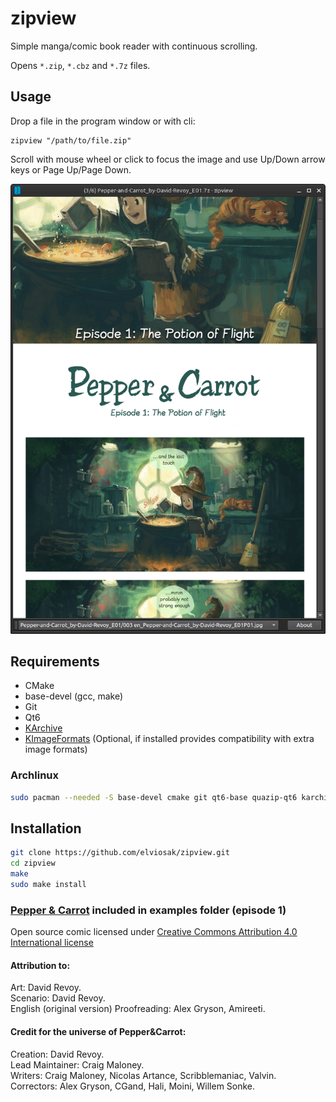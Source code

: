 # zipview

Simple manga/comic book reader with continuous scrolling.

Opens `*.zip`, `*.cbz` and `*.7z` files.


## Usage

Drop a file in the program window or with cli:
```
zipview "/path/to/file.zip"
```

Scroll with mouse wheel or click to focus the image and use Up/Down arrow keys or Page Up/Page Down.

![screenshot](examples/screenshot2.png)

## Requirements
- CMake
- base-devel (gcc, make)
- Git
- Qt6
- [KArchive](https://api.kde.org/frameworks/karchive/html/index.html)
- [KImageFormats](https://api.kde.org/frameworks/kimageformats/html/index.html) (Optional, if installed provides compatibility with extra image formats)

### Archlinux
```bash
sudo pacman --needed -S base-devel cmake git qt6-base quazip-qt6 karchive
```

## Installation
```bash
git clone https://github.com/elviosak/zipview.git
cd zipview
make
sudo make install
```



### [Pepper & Carrot](https://www.peppercarrot.com/) included in examples folder (episode 1)

Open source comic licensed under [Creative Commons Attribution 4.0 International license](https://creativecommons.org/licenses/by/4.0/)

#### Attribution to:

Art: David Revoy.  
Scenario: David Revoy.  
English (original version) Proofreading: Alex Gryson, Amireeti.


#### Credit for the universe of Pepper&Carrot:

Creation: David Revoy.  
Lead Maintainer: Craig Maloney.  
Writers: Craig Maloney, Nicolas Artance, Scribblemaniac, Valvin.  
Correctors: Alex Gryson, CGand, Hali, Moini, Willem Sonke.

